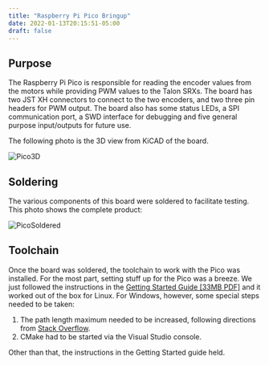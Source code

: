 ```yaml
---
title: "Raspberry Pi Pico Bringup"
date: 2022-01-13T20:15:51-05:00
draft: false
---
```


## Purpose
The Raspberry Pi Pico is responsible for reading the encoder values from the motors while providing PWM values to the Talon SRXs. The board has two JST XH connectors to connect to the two encoders, and two three pin headers for PWM output. The board also has some status LEDs, a SPI communication port, a SWD interface for debugging and five general purpose input/outputs for future use.

The following photo is the 3D view from KiCAD of the board. 

![Pico3D](/blog/images/pico/pico3D.jpg)

## Soldering
The various components of this board were soldered to facilitate testing. This photo shows the complete product: 

![PicoSoldered](/blog/images/pico/soldered.jpg)

## Toolchain
Once the board was soldered, the toolchain to work with the Pico was installed. For the most part, setting stuff up for the Pico was a breeze. We just followed the instructions in the [Getting Started Guide \[33MB PDF\]](https://datasheets.raspberrypi.com/pico/getting-started-with-pico.pdf) and it worked out of the box for Linux. For Windows, however, some special steps needed to be taken: 

1. The path length maximum needed to be increased, following directions from [Stack Overflow](https://stackoverflow.com/questions/1880321/why-does-the-260-character-path-length-limit-exist-in-windows). 
2. CMake had to be started via the Visual Studio console. 

Other than that, the instructions in the Getting Started guide held. 


